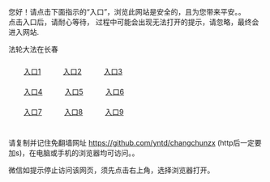 您好！请点击下面指示的“入口”，浏览此网站是安全的，且为您带来平安。。 <br/>
点击入口后，请耐心等待， 过程中可能会出现无法打开的提示，请忽略，最终会进入网站. </br>

法轮大法在长春<br/>
<div style="padding:10px"><a style="margin:20px" target="_blank" href="https://dqkjrw52k73kw.cloudfront.net/2Qpsp?qzmtmjm" id="ccLink1" rel="nofollow">入口1</a> <a target="_blank" style="margin:20px" href="https://d1s28l7uygxsl6.cloudfront.net/2Qpsp?fndkjtr" id="ccLink2" rel="nofollow">入口2</a> <a style="margin:20px" target="_blank" href="https://d5dief8i0kgz9.cloudfront.net/2Qpsp?uautatf" id="ccLink3" rel="nofollow">入口3</a></div>

<div style="padding:10px" ><a style="margin:20px" target="_blank" href="https://dqkjrw52k73kw.cloudfront.net/2Qpsp?qzmtmjm" id="ccLink4" rel="nofollow">入口4</a> <a style="margin:20px" href="https://d1s28l7uygxsl6.cloudfront.net/2Qpsp?fndkjtr" target="_blank" id="ccLink5" rel="nofollow">入口5</a> <a style="margin:20px" href="https://d5dief8i0kgz9.cloudfront.net/2Qpsp?uautatf" target="_blank" id="ccLink6" rel="nofollow">入口6</a></div>

<div style="padding:10px"><a style="margin:20px" target="_blank" href="https://dqkjrw52k73kw.cloudfront.net/2Qpsp?qzmtmjm" id="ccLink7" rel="nofollow">入口7</a> <a style="margin:20px" href="https://d1s28l7uygxsl6.cloudfront.net/2Qpsp?fndkjtr" target="_blank" id="ccLink8" rel="nofollow">入口8</a> <a style="margin:20px" target="_blank" href="https://d5dief8i0kgz9.cloudfront.net/2Qpsp?uautatf" id="ccLink9" rel="nofollow">入口9</a></div>

<br/>



请复制并记住免翻墙网址 https://github.com/yntd/changchunzx (http后一定要加s)，在电脑或手机的浏览器均可访问。。<br/>

微信如提示停止访问该网页，须先点击右上角，选择浏览器打开。
